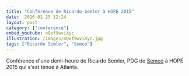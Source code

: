```yaml
---
title: "Conférence de Ricardo Semler à HOPE 2015"
date:  2016-01-25 12:24
layout: post
category: ["conference"]
embed_youtube: nQxf9wviXyc
illustration: /images/nQxf9wviXyc.jpg
tags: ["Ricardo Semler", "Semco"]
---
```




Conférence d'une demi-heure de Ricardo Semler, PDG de <a href="/semco/">Semco</a> à HOPE 2015 qui s'est tenue à Atlanta.

